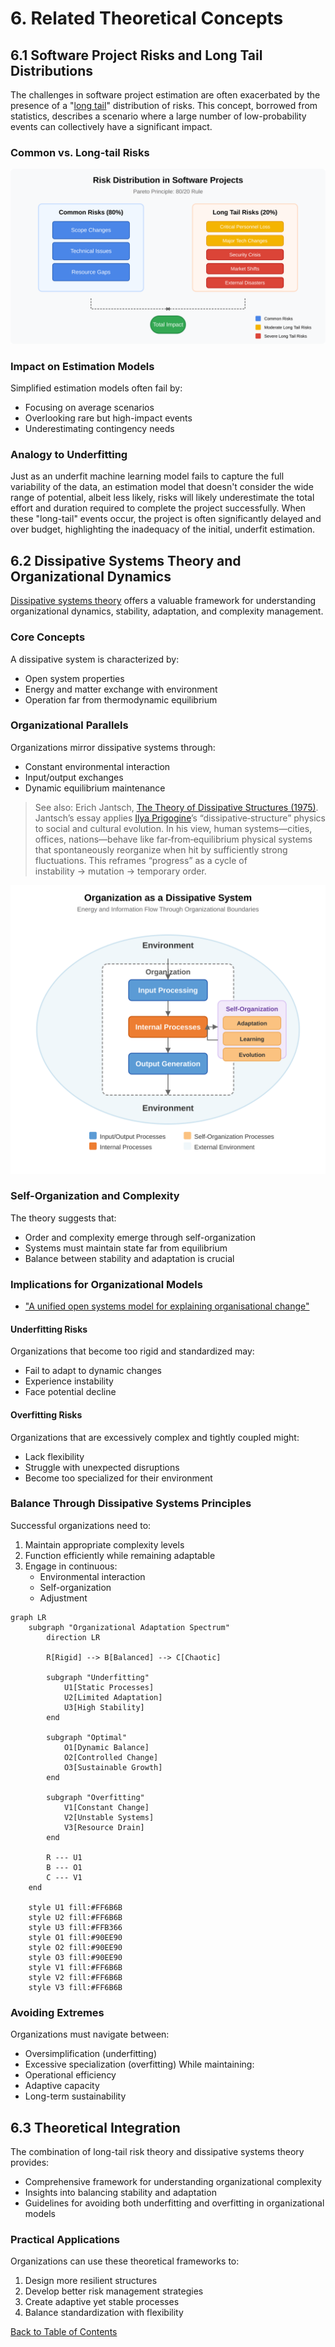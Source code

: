 # 6. Related Theoretical Concepts

## 6.1 Software Project Risks and Long Tail Distributions

The challenges in software project estimation are often exacerbated by the presence of a "[long tail](https://en.wikipedia.org/wiki/Long_tail)" distribution of risks. This concept, borrowed from statistics, describes a scenario where a large number of low-probability events can collectively have a significant impact.

### Common vs. Long-tail Risks
![Risk_distribution_in_software_projects](../images/risk_distribution_in_sw_projects.svg)

### Impact on Estimation Models
Simplified estimation models often fail by:
- Focusing on average scenarios
- Overlooking rare but high-impact events
- Underestimating contingency needs

### Analogy to Underfitting
Just as an underfit machine learning model fails to capture the full variability of the data, an estimation model that doesn't consider the wide range of potential, albeit less likely, risks will likely underestimate the total effort and duration required to complete the project successfully. When these "long-tail" events occur, the project is often significantly delayed and over budget, highlighting the inadequacy of the initial, underfit estimation.

## 6.2 Dissipative Systems Theory and Organizational Dynamics

[Dissipative systems theory](https://en.wikipedia.org/wiki/Dissipative_system) offers a valuable framework for understanding organizational dynamics, stability, adaptation, and complexity management.

### Core Concepts
A dissipative system is characterized by:
- Open system properties
- Energy and matter exchange with environment
- Operation far from thermodynamic equilibrium

### Organizational Parallels
Organizations mirror dissipative systems through:
- Constant environmental interaction
- Input/output exchanges
- Dynamic equilibrium maintenance

> See also: Erich Jantsch, [The Theory of Dissipative Structures (1975)](https://www.panarchy.org/jantsch/dissipativestructures.html). Jantsch’s essay applies [Ilya Prigogine](https://www.nobelprize.org/prizes/chemistry/1977/prigogine/facts/)’s “dissipative‑structure” physics to social and cultural evolution. In his view, human systems—cities, offices, nations—behave like far‑from‑equilibrium physical systems that spontaneously reorganize when hit by sufficiently strong fluctuations. This reframes “progress” as a cycle of instability → mutation → temporary order.


![Organization as Dissipative System](../images/org-as-dissipative-sys.svg)

### Self-Organization and Complexity
The theory suggests that:
- Order and complexity emerge through self-organization
- Systems must maintain state far from equilibrium
- Balance between stability and adaptation is crucial

### Implications for Organizational Models

- ["A unified open systems model for explaining organisational change"](https://core.ac.uk/download/pdf/36992804.pdf)

#### Underfitting Risks
Organizations that become too rigid and standardized may:
- Fail to adapt to dynamic changes
- Experience instability
- Face potential decline

#### Overfitting Risks
Organizations that are excessively complex and tightly coupled might:
- Lack flexibility
- Struggle with unexpected disruptions
- Become too specialized for their environment

### Balance Through Dissipative Systems Principles
Successful organizations need to:
1. Maintain appropriate complexity levels
2. Function efficiently while remaining adaptable
3. Engage in continuous:
   - Environmental interaction
   - Self-organization
   - Adjustment

```mermaid
graph LR
    subgraph "Organizational Adaptation Spectrum"
        direction LR
        
        R[Rigid] --> B[Balanced] --> C[Chaotic]
        
        subgraph "Underfitting"
            U1[Static Processes]
            U2[Limited Adaptation]
            U3[High Stability]
        end
        
        subgraph "Optimal"
            O1[Dynamic Balance]
            O2[Controlled Change]
            O3[Sustainable Growth]
        end
        
        subgraph "Overfitting"
            V1[Constant Change]
            V2[Unstable Systems]
            V3[Resource Drain]
        end
        
        R --- U1
        B --- O1
        C --- V1
    end
    
    style U1 fill:#FF6B6B
    style U2 fill:#FF6B6B
    style U3 fill:#FFB366
    style O1 fill:#90EE90
    style O2 fill:#90EE90
    style O3 fill:#90EE90
    style V1 fill:#FF6B6B
    style V2 fill:#FF6B6B
    style V3 fill:#FF6B6B
```

### Avoiding Extremes
Organizations must navigate between:
- Oversimplification (underfitting)
- Excessive specialization (overfitting)
While maintaining:
- Operational efficiency
- Adaptive capacity
- Long-term sustainability

## 6.3 Theoretical Integration

The combination of long-tail risk theory and dissipative systems theory provides:
- Comprehensive framework for understanding organizational complexity
- Insights into balancing stability and adaptation
- Guidelines for avoiding both underfitting and overfitting in organizational models

### Practical Applications
Organizations can use these theoretical frameworks to:
1. Design more resilient structures
2. Develop better risk management strategies
3. Create adaptive yet stable processes
4. Balance standardization with flexibility

[Back to Table of Contents](../README.md)
